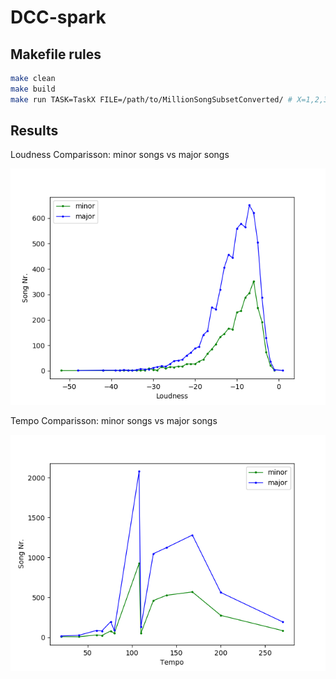 # DCC-spark

## Makefile rules

```sh
make clean
make build
make run TASK=TaskX FILE=/path/to/MillionSongSubsetConverted/ # X=1,2,3
```

## Results

Loudness Comparisson: minor songs vs major songs

<img src="images/LoudnessMinorVsMajor.png">

Tempo Comparisson: minor songs vs major songs

<img src="images/TempoMinorVsMajor.png">